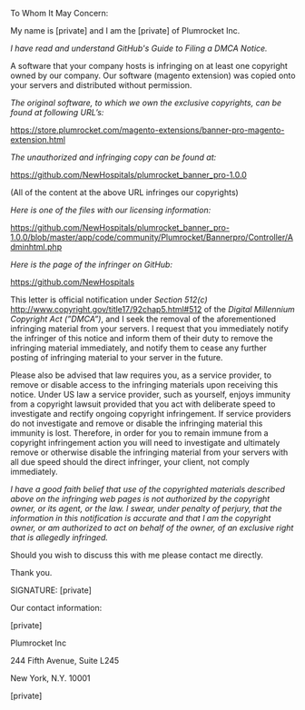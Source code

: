 To Whom It May Concern:

My name is [private] and I am the [private] of Plumrocket Inc.

*I have read and understand GitHub's Guide to Filing a DMCA Notice.*

A software that your company hosts is infringing on at least one copyright
owned by our company. Our software (magento extension) was copied onto your
servers and distributed without permission.

*The original software, to which we own the exclusive copyrights, can be
found at following URL’s:*

https://store.plumrocket.com/magento-extensions/banner-pro-magento-extension.html

*The unauthorized and infringing copy can be found at:*

https://github.com/NewHospitals/plumrocket_banner_pro-1.0.0

(All of the content at the above URL infringes our copyrights)

*Here is one of the files with our licensing information:*

https://github.com/NewHospitals/plumrocket_banner_pro-1.0.0/blob/master/app/code/community/Plumrocket/Bannerpro/Controller/Adminhtml.php

*Here is the page of the infringer on GitHub:*

https://github.com/NewHospitals

This letter is official notification under *Section 512(c)*
<http://www.copyright.gov/title17/92chap5.html#512> of the *Digital
Millennium Copyright Act (”DMCA”)*, and I seek the removal of the
aforementioned infringing material from your servers. I request that you
immediately notify the infringer of this notice and inform them of their
duty to remove the infringing material immediately, and notify them to
cease any further posting of infringing material to your server in the
future.

Please also be advised that law requires you, as a service provider, to
remove or disable access to the infringing materials upon receiving this
notice. Under US law a service provider, such as yourself, enjoys immunity
from a copyright lawsuit provided that you act with deliberate speed to
investigate and rectify ongoing copyright infringement. If service
providers do not investigate and remove or disable the infringing material
this immunity is lost. Therefore, in order for you to remain immune from a
copyright infringement action you will need to investigate and ultimately
remove or otherwise disable the infringing material from your servers with
all due speed should the direct infringer, your client, not comply
immediately.

*I have a good faith belief that use of the copyrighted materials described
above on the infringing web pages is not authorized by the copyright owner,
or its agent, or the law. I swear, under penalty of perjury, that the
information in this notification is accurate and that I am the copyright
owner, or am authorized to act on behalf of the owner, of an exclusive
right that is allegedly infringed.*

Should you wish to discuss this with me please contact me directly.

Thank you.

SIGNATURE: [private]

Our contact information:

[private]

Plumrocket Inc

244 Fifth Avenue, Suite L245

New York, N.Y. 10001

[private]
